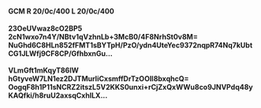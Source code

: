 #### GCM R 20/0c/400 L 20/0c/400
**23OeUVwaz8cO2BP5**<br/>**2cN1wxo7n4Y/NBtv1qVzhnLb+3McB0/4F8NrhSt0v8M=**<br/>**NuGhd6C8HLn852fFMT1sBYTpH/PzO/ydn4UteYec9372nqpR74Nq7kUbtCG1JLWfj9CF8CP/GfhbxnGu...**<br/><br/>
**VLmGft1mKqyT86lW**<br/>**hGtyveW7LN1ez2DJTMurliCxsmffDrTzOOIl8bxqhcQ=**<br/>**OogqF8h1P11sNCRZ2itszL5V2KKS0unxi+rCjZxQxWWu8co9JNVPdq48yKAQfki/h8ruU2axsqCxhlLX...**
